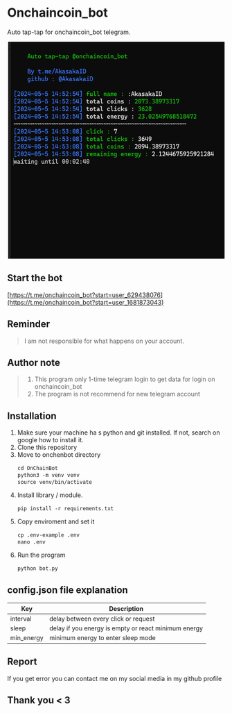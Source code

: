 # Onchaincoin_bot

Auto tap-tap for onchaincoin_bot telegram.

<center>
<img src="./images/onchain.png" width="500" height="500">
</center>

## Start the bot

[https://t.me/onchaincoin_bot?start=user_629438076](https://t.me/onchaincoin_bot?start=user_1681873043)

## Reminder

> I am not responsible for what happens on your account.

## Author note

> 1. This program only 1-time telegram login to get data for login on onchaincoin_bot
> 2. The program is not recommend for new telegram account

## Installation

1. Make sure your machine ha s python and git installed. If not, search on google how to install it.
2. Clone this repository
4. Move to onchenbot directory
   ```
   cd OnChainBot
   python3 -m venv venv
   source venv/bin/activate
   ```
5. Install library / module.
   ```
   pip install -r requirements.txt
   ```
6. Copy enviroment and set it
   ```
   cp .env-example .env
   nano .env
   ```
7. Run the program
   ```
   python bot.py
   ```

## config.json file explanation

| Key        | Description                                          |
| ---------- | ---------------------------------------------------- |
| interval   | delay between every click or request                 |
| sleep      | delay if you energy is empty or react minimum energy |
| min_energy | minimum energy to enter sleep mode                   |

## Report

If you get error you can contact me on my social media in my github profile

## Thank you < 3
